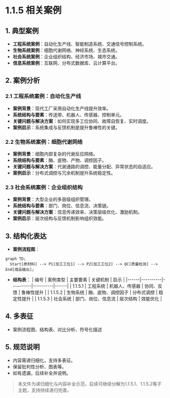# 1.1.5 相关案例

## 1. 典型案例

- **工程系统案例**：自动化生产线、智能制造系统、交通信号控制系统。
- **生物系统案例**：细胞代谢网络、神经系统、生态系统。
- **社会系统案例**：企业组织结构、经济市场、城市交通。
- **信息系统案例**：互联网、分布式数据库、云计算平台。

## 2. 案例分析

### 2.1 工程系统案例：自动化生产线

- **案例背景**：现代工厂采用自动化生产线提升效率。
- **系统结构与要素**：传送带、机器人、传感器、控制单元。
- **关键问题与解决方案**：如何实现多工位协同、故障自恢复、实时调度。
- **案例启示**：系统集成与反馈机制是提升鲁棒性的关键。

### 2.2 生物系统案例：细胞代谢网络

- **案例背景**：细胞内部复杂的代谢反应网络。
- **系统结构与要素**：酶、底物、产物、调控因子。
- **关键问题与解决方案**：代谢通路的调控、能量分配、异常状态的自适应。
- **案例启示**：分布式调控与冗余机制提升系统稳定性。

### 2.3 社会系统案例：企业组织结构

- **案例背景**：大型企业的多层级组织管理。
- **系统结构与要素**：部门、岗位、信息流、决策链。
- **关键问题与解决方案**：信息传递效率、决策层级优化、激励机制。
- **案例启示**：层次结构与反馈机制影响组织效能。

## 3. 结构化表达

- **案例流程图**：

```mermaid
graph TD;
  Start[原材料] --> P1[加工工位1] --> P2[加工工位2] --> QC[质量检测] --> End[成品输出];
```

- **结构表**：
| 编号 | 案例类型 | 主要要素 | 关键机制 | 启示 |
|------|----------|----------|----------|------|
| 1.1.5.1 | 工程系统 | 机器人、传感器 | 协同、反馈 | 鲁棒性提升 |
| 1.1.5.2 | 生物系统 | 酶、底物、调控因子 | 分布式调控 | 稳定性提升 |
| 1.1.5.3 | 社会系统 | 部门、岗位、信息流 | 层次结构 | 效能优化 |

## 4. 多表征

- 案例流程图、结构表、对比分析、符号化描述

## 5. 规范说明

- 内容需递归细化，支持多表征。
- 保留批判性分析、图表等。
- 如有遗漏，后续补全并说明。

> 本文件为递归细化与内容补全示范，后续可继续分解为1.1.5.1、1.1.5.2等子主题，支持持续递归完善。

